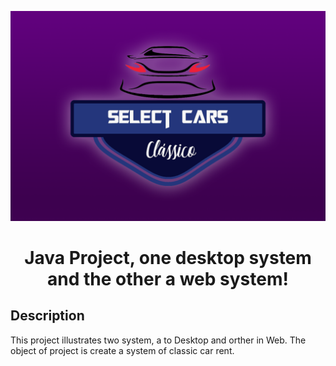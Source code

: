 <p align="center">
  <a href="http://ant.design">
    <img width="600" src="./SelectCar 2.0/resources/background_3.png">
  </a>
</p>

<h1 align="center"> Java Project, one desktop system and the other a web system!</h1>

## Description 

This project illustrates two system, a to Desktop and orther in Web. The object of project is create a system of classic car rent.
